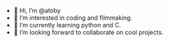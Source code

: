- 👋 Hi, I’m @atoby
- 👀 I’m interested in coding and filmmaking.
- 🌱 I’m currently learning python and C.
- 💞️ I’m looking forward to collaborate on cool projects.

<!---
atoby/atoby is a ✨ special ✨ repository because its `README.md` (this file) appears on your GitHub profile.
You can click the Preview link to take a look at your changes.
--->
